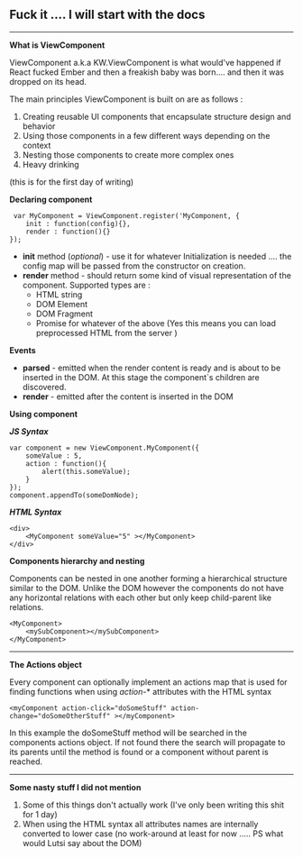 ## **Fuck it .... I will start with the docs** ##
----------

**What is ViewComponent**

ViewComponent a.k.a KW.ViewComponent is what would've happened if React fucked Ember and then a freakish baby was born.... and then it was dropped on its head.

The main principles ViewComponent is built on are as follows : 

 1. Creating reusable UI components that encapsulate structure design and behavior
 2. Using those components in a few different ways depending on the context
 3. Nesting those components to create more complex ones
 4. Heavy  drinking

(this is for the first day of writing)

**Declaring component**

  

     var MyComponent = ViewComponent.register('MyComponent, {
    	init : function(config){},
    	render : function(){}
    });

 - **init** method (*optional*) - use it for whatever Initialization is needed .... the config map will be passed from the constructor on creation.
 - **render** method - should return some kind of visual representation of the component. Supported types are : 
	 - HTML string
	 - DOM Element
	 - DOM Fragment
	 - Promise for whatever of the above (Yes this means you can load preprocessed HTML from the server )

**Events**	 
 - **parsed**  - emitted when the render content is ready and is about to be inserted in the DOM. At this stage the component`s children are discovered.
 - **render**  - emitted after the content is inserted in the DOM
 


**Using component**

***JS Syntax***


    var component = new ViewComponent.MyComponent({
    	someValue : 5,
    	action : function(){
    		alert(this.someValue);
    	}
    });
    component.appendTo(someDomNode);



***HTML Syntax***

    <div>
    	<MyComponent someValue="5" ></MyComponent>
    </div>



**Components hierarchy and nesting**

Components can be nested in one another forming a hierarchical structure similar to the DOM. Unlike the DOM however the components do not have any horizontal relations with each other but only keep child-parent like relations.

    <MyComponent>
    	<mySubComponent></mySubComponent>
    </MyComponent>


----------


**The Actions object**

Every component can optionally implement an actions map that is used for finding functions when using *action-** attributes with the HTML syntax

    <myComponent action-click="doSomeStuff" action-change="doSomeOtherStuff" ></myComponent>
In this example the doSomeStuff method will be searched in the components actions object. If not found there the search will propagate to its parents until the method is found or a component without parent is reached.



----------
**Some nasty stuff I  did not mention**

 1. Some of this things don't actually work (I've only been writing this shit for 1 day)
 2. When using the HTML syntax all attributes names are internally converted to lower case (no work-around at least for now ..... PS what would Lutsi say about the DOM)


